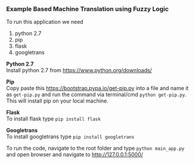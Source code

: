 <h3>Example Based Machine Translation using Fuzzy Logic</h3>

    
To run this application we need  
1. python 2.7  
2. pip  
3. flask  
4. googletrans

**Python 2.7**  
Install python 2.7 from https://www.python.org/downloads/  

**Pip**  
Copy paste this https://bootstrap.pypa.io/get-pip.py into a file and name it as `get-pip.py` and run the command via terminal/cmd `python get-pip.py`. This will install pip on your local machine.  

**Flask**  
To install flask type `pip install flask`  

**Googletrans**  
To install googletrans type `pip install googletrans`

To run the code, navigate to the root folder and type `python main_app.py` and open browser and navigate to http://127.0.0.1:5000/
